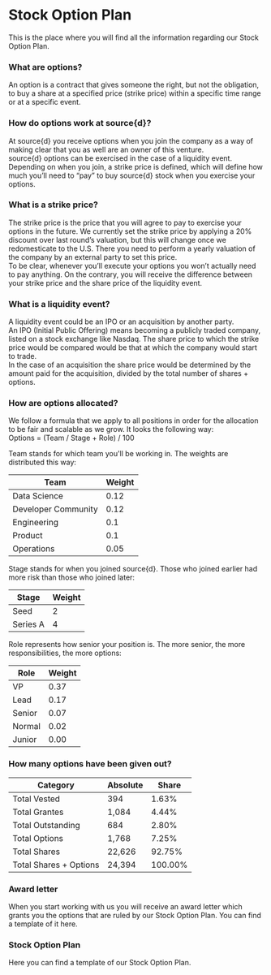 # Stock Option Plan
This is the place where you will find all the information regarding our Stock Option Plan.

### What are options?
An option is a contract that gives someone the right, but not the obligation, to buy a share at a specified price (strike price) within a specific time range or at a specific event.

### How do options work at source{d}?
At source{d} you receive options when you join the company as a way of making clear that you as well are an owner of this venture.<br>
source{d} options can be exercised in the case of a liquidity event.<br>
Depending on when you join, a strike price is defined, which will define how much you’ll need to “pay” to buy source{d} stock when you exercise your options.<br>

### What is a strike price?
The strike price is the price that you will agree to pay to exercise your options in the future. We currently set the strike price by applying a 20% discount over last round’s valuation, but this will change once we redomesticate to the U.S. There you need to perform a yearly valuation of the company by an external party to set this price.<br>
To be clear, whenever you’ll execute your options you won’t actually need to pay anything. On the contrary, you will receive the difference between your strike price and the share price of the liquidity event.

### What is a liquidity event?
A liquidity event could be an IPO or an acquisition by another party.<br>
An IPO (Initial Public Offering) means becoming a publicly traded company, listed on a stock exchange like Nasdaq. The share price to which the strike price would be compared would be that at which the company would start to trade.<br>
In the case of an acquisition the share price would be determined by the amount paid for the acquisition, divided by the total number of shares + options.

### How are options allocated?
We follow a formula that we apply to all positions in order for the allocation to be fair and scalable as we grow. It looks the following way:<br>
Options = (Team / Stage + Role) / 100

Team stands for which team you'll be working in. The weights are distributed this way:

Team | Weight
---- | ----
Data Science | 0.12
Developer Community | 0.12
Engineering | 0.1
Product | 0.1
Operations | 0.05

Stage stands for when you joined source{d}. Those who joined earlier had more risk than those who joined later:

Stage | Weight
----- | -----
Seed | 2
Series A | 4

Role represents how senior your position is. The more senior, the more responsibilities, the more options:

Role | Weight
---- | ----
VP | 0.37
Lead | 0.17
Senior | 0.07
Normal | 0.02
Junior | 0.00

### How many options have been given out?

Category | Absolute | Share
-------- | -------- | --------
Total Vested | 394 | 1.63%
Total Grantes | 1,084 | 4.44%
Total Outstanding | 684 | 2.80%
Total Options | 1,768 | 7.25%
Total Shares | 22,626 | 92.75%
Total Shares + Options | 24,394 | 100.00%

### Award letter
When you start working with us you will receive an award letter which grants you the options that are ruled by our Stock Option Plan. You can find a template of it here.

### Stock Option Plan
Here you can find a template of our Stock Option Plan.
